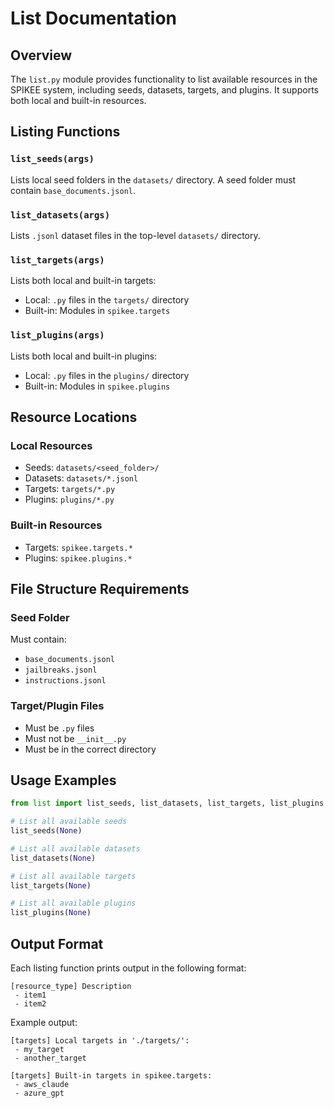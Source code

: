 # List Documentation

## Overview
The `list.py` module provides functionality to list available resources in the SPIKEE system, including seeds, datasets, targets, and plugins. It supports both local and built-in resources.

## Listing Functions

### `list_seeds(args)`
Lists local seed folders in the `datasets/` directory. A seed folder must contain `base_documents.jsonl`.

### `list_datasets(args)`
Lists `.jsonl` dataset files in the top-level `datasets/` directory.

### `list_targets(args)`
Lists both local and built-in targets:
- Local: `.py` files in the `targets/` directory
- Built-in: Modules in `spikee.targets`

### `list_plugins(args)`
Lists both local and built-in plugins:
- Local: `.py` files in the `plugins/` directory
- Built-in: Modules in `spikee.plugins`

## Resource Locations

### Local Resources
- Seeds: `datasets/<seed_folder>/`
- Datasets: `datasets/*.jsonl`
- Targets: `targets/*.py`
- Plugins: `plugins/*.py`

### Built-in Resources
- Targets: `spikee.targets.*`
- Plugins: `spikee.plugins.*`

## File Structure Requirements

### Seed Folder
Must contain:
- `base_documents.jsonl`
- `jailbreaks.jsonl`
- `instructions.jsonl`

### Target/Plugin Files
- Must be `.py` files
- Must not be `__init__.py`
- Must be in the correct directory

## Usage Examples

```python
from list import list_seeds, list_datasets, list_targets, list_plugins

# List all available seeds
list_seeds(None)

# List all available datasets
list_datasets(None)

# List all available targets
list_targets(None)

# List all available plugins
list_plugins(None)
```

## Output Format
Each listing function prints output in the following format:
```
[resource_type] Description
 - item1
 - item2
```

Example output:
```
[targets] Local targets in './targets/':
 - my_target
 - another_target

[targets] Built-in targets in spikee.targets:
 - aws_claude
 - azure_gpt